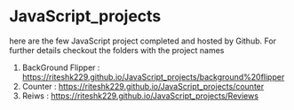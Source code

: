 ﻿# JavaScript_projects
 here are the few JavaScript project completed and hosted by Github. For further details checkout the folders with the project names

1. BackGround Flipper : https://riteshk229.github.io/JavaScript_projects/background%20flipper
2. Counter : https://riteshk229.github.io/JavaScript_projects/counter
3. Reiws : https://riteshk229.github.io/JavaScript_projects/Reviews
